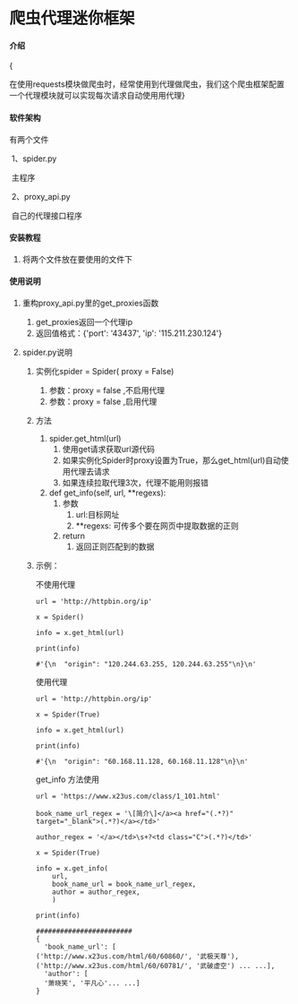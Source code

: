 # 爬虫代理迷你框架

#### 介绍
{

在使用requests模块做爬虫时，经常使用到代理做爬虫，我们这个爬虫框架配置一个代理模块就可以实现每次请求自动使用用代理}

#### 软件架构
有两个文件

​	1、spider.py

​			主程序

​	2、proxy_api.py

​			自己的代理接口程序


#### 安装教程

1. 将两个文件放在要使用的文件下

#### 使用说明

1. 重构proxy_api.py里的get_proxies函数

   1. get_proxies返回一个代理ip
   2. 返回值格式：{'port': '43437', 'ip': '115.211.230.124'}

2. spider.py说明

   

   1. 实例化spider = Spider( proxy = False)

      1. 参数：proxy = false ,不启用代理
      2. 参数：proxy = false ,启用代理

   2. 方法

      1. spider.get_html(url)
         1. 使用get请求获取url源代码
         2. 如果实例化Spider时proxy设置为True，那么get_html(url)自动使用代理去请求
         3. 如果连续拉取代理3次，代理不能用则报错
      2. def get_info(self, url, **regexs):
         1. 参数
            1. url:目标网址
            2. **regexs:  可传多个要在网页中提取数据的正则
         2. return
            1. 返回正则匹配到的数据

   3. 示例：

      不使用代理

      ```
      url = 'http://httpbin.org/ip'
      
      x = Spider()
      
      info = x.get_html(url)
      
      print(info)
      
      #'{\n  "origin": "120.244.63.255, 120.244.63.255"\n}\n'
      ```
      使用代理        

          url = 'http://httpbin.org/ip'
          
          x = Spider(True)
          
          info = x.get_html(url)
          
          print(info)
          
          #'{\n  "origin": "60.168.11.128, 60.168.11.128"\n}\n'
      get_info 方法使用      

          url = 'https://www.x23us.com/class/1_101.html'
          
          book_name_url_regex = '\[简介\]</a><a href="(.*?)" target="_blank">(.*?)</a></td>'
          
          author_regex = '</a></td>\s+?<td class="C">(.*?)</td>'
          
          x = Spider(True)
          
          info = x.get_info(
              url,
              book_name_url = book_name_url_regex,
              author = author_regex,
              )
          
          print(info)
          
          ########################
          {
          	'book_name_url': [
          ('http://www.x23us.com/html/60/60860/', '武极天尊'), 		    ('http://www.x23us.com/html/60/60781/', '武破虚空') ... ...],
          	'author': [
          	'萧晓笑', '平凡心'... ...]
          }

   


